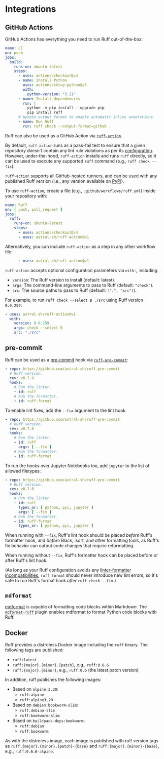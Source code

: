 # Integrations

## GitHub Actions

GitHub Actions has everything you need to run Ruff out-of-the-box:

```yaml
name: CI
on: push
jobs:
  build:
    runs-on: ubuntu-latest
    steps:
      - uses: actions/checkout@v4
      - name: Install Python
        uses: actions/setup-python@v5
        with:
          python-version: "3.11"
      - name: Install dependencies
        run: |
          python -m pip install --upgrade pip
          pip install ruff
      # Update output format to enable automatic inline annotations.
      - name: Run Ruff
        run: ruff check --output-format=github .
```

Ruff can also be used as a GitHub Action via [`ruff-action`](https://github.com/astral-sh/ruff-action).

By default, `ruff-action` runs as a pass-fail test to ensure that a given repository doesn't contain
any lint rule violations as per its [configuration](configuration.md).
However, under-the-hood, `ruff-action` installs and runs `ruff` directly, so it can be used to
execute any supported `ruff` command (e.g., `ruff check --fix`).

`ruff-action` supports all GitHub-hosted runners, and can be used with any published Ruff version
(i.e., any version available on [PyPI](https://pypi.org/project/ruff/)).

To use `ruff-action`, create a file (e.g., `.github/workflows/ruff.yml`) inside your repository
with:

```yaml
name: Ruff
on: [ push, pull_request ]
jobs:
  ruff:
    runs-on: ubuntu-latest
    steps:
      - uses: actions/checkout@v4
      - uses: astral-sh/ruff-action@v1
```

Alternatively, you can include `ruff-action` as a step in any other workflow file:

```yaml
      - uses: astral-sh/ruff-action@v1
```

`ruff-action` accepts optional configuration parameters via `with:`, including:

- `version`: The Ruff version to install (default: latest).
- `args`: The command-line arguments to pass to Ruff (default: `"check"`).
- `src`: The source paths to pass to Ruff (default: `[".", "src"]`).

For example, to run `ruff check --select B ./src` using Ruff version `0.0.259`:

```yaml
- uses: astral-sh/ruff-action@v1
  with:
    version: 0.0.259
    args: check --select B
    src: "./src"
```

## pre-commit

Ruff can be used as a [pre-commit](https://pre-commit.com) hook via [`ruff-pre-commit`](https://github.com/astral-sh/ruff-pre-commit):

```yaml
- repo: https://github.com/astral-sh/ruff-pre-commit
  # Ruff version.
  rev: v0.7.0
  hooks:
    # Run the linter.
    - id: ruff
    # Run the formatter.
    - id: ruff-format
```

To enable lint fixes, add the `--fix` argument to the lint hook:

```yaml
- repo: https://github.com/astral-sh/ruff-pre-commit
  # Ruff version.
  rev: v0.7.0
  hooks:
    # Run the linter.
    - id: ruff
      args: [ --fix ]
    # Run the formatter.
    - id: ruff-format
```

To run the hooks over Jupyter Notebooks too, add `jupyter` to the list of allowed filetypes:

```yaml
- repo: https://github.com/astral-sh/ruff-pre-commit
  # Ruff version.
  rev: v0.7.0
  hooks:
    # Run the linter.
    - id: ruff
      types_or: [ python, pyi, jupyter ]
      args: [ --fix ]
    # Run the formatter.
    - id: ruff-format
      types_or: [ python, pyi, jupyter ]
```

When running with `--fix`, Ruff's lint hook should be placed _before_ Ruff's formatter hook, and
_before_ Black, isort, and other formatting tools, as Ruff's fix behavior can output code changes
that require reformatting.

When running without `--fix`, Ruff's formatter hook can be placed before or after Ruff's lint hook.

(As long as your Ruff configuration avoids any [linter-formatter incompatibilities](formatter.md#conflicting-lint-rules),
`ruff format` should never introduce new lint errors, so it's safe to run Ruff's format hook _after_
`ruff check --fix`.)

## `mdformat`

[mdformat](https://mdformat.readthedocs.io/en/stable/users/plugins.html#code-formatter-plugins) is
capable of formatting code blocks within Markdown. The [`mdformat-ruff`](https://github.com/Freed-Wu/mdformat-ruff)
plugin enables mdformat to format Python code blocks with Ruff.


## Docker

Ruff provides a distroless Docker image including the `ruff` binary. The following tags are published:

- `ruff:latest`
- `ruff:{major}.{minor}.{patch}`, e.g., `ruff:0.6.6`
- `ruff:{major}.{minor}`, e.g., `ruff:0.6` (the latest patch version)

In addition, ruff publishes the following images:

<!-- prettier-ignore -->
- Based on `alpine:3.20`:
  - `ruff:alpine`
  - `ruff:alpine3.20`
- Based on `debian:bookworm-slim`:
  - `ruff:debian-slim`
  - `ruff:bookworm-slim`
- Based on `buildpack-deps:bookworm`:
  - `ruff:debian`
  - `ruff:bookworm`

As with the distroless image, each image is published with ruff version tags as
`ruff:{major}.{minor}.{patch}-{base}` and `ruff:{major}.{minor}-{base}`, e.g., `ruff:0.6.6-alpine`.
